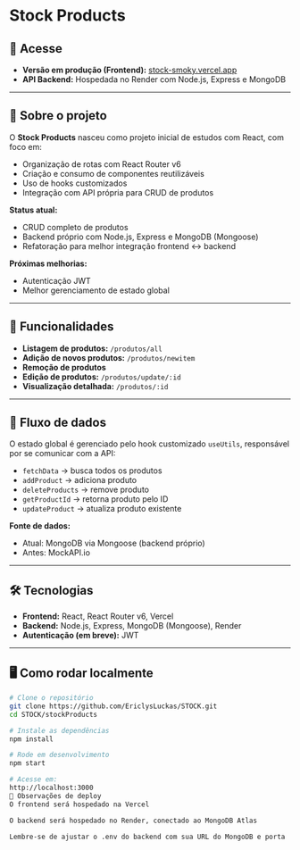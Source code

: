 # Stock Products

## 🔗 Acesse
- **Versão em produção (Frontend):** [stock-smoky.vercel.app](https://stock-smoky.vercel.app)
- **API Backend:** Hospedada no Render com Node.js, Express e MongoDB

---

## 🧩 Sobre o projeto
O **Stock Products** nasceu como projeto inicial de estudos com React, com foco em:

- Organização de rotas com React Router v6
- Criação e consumo de componentes reutilizáveis
- Uso de hooks customizados
- Integração com API própria para CRUD de produtos

**Status atual:**

- CRUD completo de produtos
- Backend próprio com Node.js, Express e MongoDB (Mongoose)
- Refatoração para melhor integração frontend ↔ backend

**Próximas melhorias:**

- Autenticação JWT
- Melhor gerenciamento de estado global

---

## 🚀 Funcionalidades

- **Listagem de produtos:** `/produtos/all`  
- **Adição de novos produtos:** `/produtos/newitem`  
- **Remoção de produtos**  
- **Edição de produtos:** `/produtos/update/:id`  
- **Visualização detalhada:** `/produtos/:id`

---

## 🔄 Fluxo de dados
O estado global é gerenciado pelo hook customizado `useUtils`, responsável por se comunicar com a API:

- `fetchData` → busca todos os produtos  
- `addProduct` → adiciona produto  
- `deleteProducts` → remove produto  
- `getProductId` → retorna produto pelo ID  
- `updateProduct` → atualiza produto existente  

**Fonte de dados:**

- Atual: MongoDB via Mongoose (backend próprio)  
- Antes: MockAPI.io

---

## 🛠️ Tecnologias

- **Frontend:** React, React Router v6, Vercel  
- **Backend:** Node.js, Express, MongoDB (Mongoose), Render  
- **Autenticação (em breve):** JWT  

---

## 🖥️ Como rodar localmente

```bash
# Clone o repositório
git clone https://github.com/EriclysLuckas/STOCK.git
cd STOCK/stockProducts

# Instale as dependências
npm install

# Rode em desenvolvimento
npm start

# Acesse em:
http://localhost:3000
🔗 Observações de deploy
O frontend será hospedado na Vercel

O backend será hospedado no Render, conectado ao MongoDB Atlas

Lembre-se de ajustar o .env do backend com sua URL do MongoDB e porta
